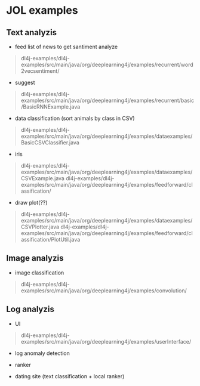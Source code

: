 # JOL examples

## Text analyzis

 - feed list of news to get santiment analyze

> dl4j-examples/dl4j-examples/src/main/java/org/deeplearning4j/examples/recurrent/word2vecsentiment/

- suggest
> dl4j-examples/dl4j-examples/src/main/java/org/deeplearning4j/examples/recurrent/basic/BasicRNNExample.java

- data classification (sort animals by class in CSV)
> dl4j-examples/dl4j-examples/src/main/java/org/deeplearning4j/examples/dataexamples/BasicCSVClassifier.java

- iris 
> dl4j-examples/dl4j-examples/src/main/java/org/deeplearning4j/examples/dataexamples/CSVExample.java
> dl4j-examples/dl4j-examples/src/main/java/org/deeplearning4j/examples/feedforward/classification/


- draw plot(??)
> dl4j-examples/dl4j-examples/src/main/java/org/deeplearning4j/examples/dataexamples/CSVPlotter.java
> dl4j-examples/dl4j-examples/src/main/java/org/deeplearning4j/examples/feedforward/classification/PlotUtil.java

## Image analyzis

- image classification
> dl4j-examples/dl4j-examples/src/main/java/org/deeplearning4j/examples/convolution/


## Log analyzis

- UI 
> dl4j-examples/dl4j-examples/src/main/java/org/deeplearning4j/examples/userInterface/

- log anomaly detection

- ranker

- dating site (text classification + local ranker)

